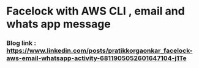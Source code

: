 # Facelock with AWS CLI , email and whats app message


### Blog link : https://www.linkedin.com/posts/pratikkorgaonkar_facelock-aws-email-whatsapp-activity-6811905052601647104-j1Te
